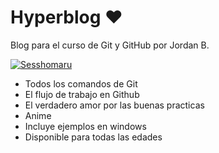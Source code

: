 # Hyperblog ♥
Blog para el curso de Git y GitHub por Jordan B.

[![Sesshomaru](https://i.imgur.com/bZt8lZF.jpg "Sesshomaru")](https://i.imgur.com/bZt8lZF.jpg "Sesshomaru")

* Todos los comandos de Git
* El flujo de trabajo en Github
* El verdadero amor por las buenas practicas
* Anime
* Incluye ejemplos en windows
* Disponible para todas las edades
